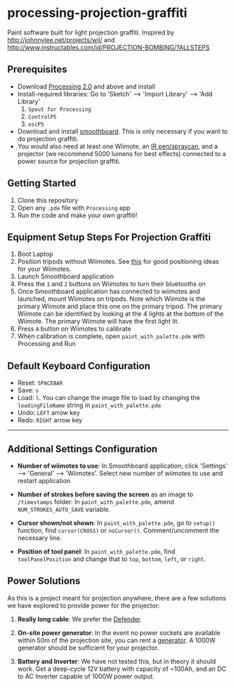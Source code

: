 # processing-projection-graffiti
Paint software built for light projection graffiti.
Inspired by http://johnnylee.net/projects/wii/ and http://www.instructables.com/id/PROJECTION-BOMBING/?ALLSTEPS

Prerequisites
------
* Download [Processing 2.0](https://processing.org/tutorials/gettingstarted/) and above and install
* Install-required libraries: Go to 'Sketch' --> 'Import Library' --> 'Add Library'
  1. `Spout for Processing`
  2. `ControlP5`
  3. `oscP5`
* Download and install [smoothboard](http://www.smoothboard.net/). This is only necessary if you want to do projection graffiti.
* You would also need at least one Wiimote, an [IR pen/spraycan](http://johnnylee.net/projects/wii/pen.jpg), and a projector (we recommend 5000 lumens for best effects) connected to a power source for projection graffiti.

Getting Started
-----
1. Clone this repository
2. Open any `.pde` file with `Processing` app
3. Run the code and make your own graffiti!


Equipment Setup Steps For Projection Graffiti
------
1. Boot Laptop
2. Position tripods without Wiimotes. See [this](http://www.smoothboard.net/files/graphics/info/Wiimote_Whiteboard_Setup.jpg) for good positioning ideas for your Wiimotes.
3. Launch Smoothboard application
4. Press the `1` and `2` buttons on Wiimotes to turn their bluetooths on
5. Once Smoothboard application has connected to wiimotes and launched,  mount Wiimotes on tripods. Note which Wiimote is the primary Wiimote and place this one on the primary tripod. The primary Wiimote can be identified by looking at the 4 lights at the bottom of the Wiimote. The primary Wiimote will have the first light lit.
6. Press `A` button on Wiimotes to calibrate
7. When calibration is complete, open `paint_with_palette.pde` with Processing and Run


Default Keyboard Configuration
------
* Reset: `SPACEBAR`
* Save: `s`
* Load: `l`. You can change the image file to load by changing the `loadingFileName` string in `paint_with_palette.pde`
* Undo: `LEFT` arrow key
* Redo: `RIGHT` arrow key

------

Additional Settings Configuration
------
* **Number of wiimotes to use**: In Smoothboard application, click 'Settings' --> 'General' --> 'Wiimotes'. Select new number of wiimotes to use and restart application

* **Number of strokes before saving the screen** as an image to `/timestamps` folder: In `paint_with_palette.pde`, amend `NUM_STROKES_AUTO_SAVE` variable.

* **Cursor shown/not shown**: In `paint_with_palette.pde`, go to `setup()` function, find `cursor(CROSS)` or `noCursor()`. Comment/uncomment the necessary line.

* **Position of tool panel**: In `paint_with_palette.pde`, find `toolPanelPosition` and change that to `top`, `bottom`, `left`, or `right`.

Power Solutions
-----
As this is a project meant for projection anywhere, there are a few solutions we have explored to provide power for the projector:

1. **Really long cable**: We prefer the [Defender](https://www.defenderpower.com/power-solutions/cable-reels/50m/defender-50m-industrial-trade-cable-reel-13a-4-way-125mm-230v-e8).

2. **On-site power generator**: In the event no power sockets are available within 50m of the projection site, you can rent a [generator](http://www.camwerkz.com/product/honda-eu20is-2000w-generator/). A 1000W generator should be sufficient for your projector.

3. **Battery and Inverter**: We have not tested this, but in theory it should work. Get a deep-cycle 12V battery with capacity of ~100Ah, and an DC to AC Inverter capable of 1000W power output.
